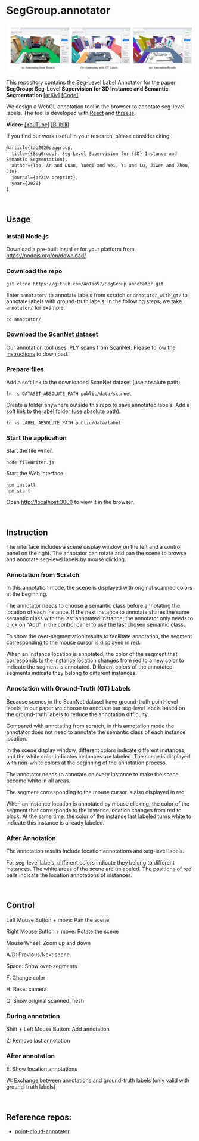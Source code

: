 # SegGroup.annotator

<p float="left">
    <img src="image/annotator.png" width="800"/>
</p>

This repository contains the Seg-Level Label Annotator for the paper **SegGroup: Seg-Level Supervision for 3D Instance and Semantic Segmentation** [[arXiv]](https://arxiv.org/abs/2012.10217) [[Code]](https://github.com/antao97/SegGroup)

We design a WebGL annotation tool in the browser to annotate seg-level labels. The tool is developed with [React](http://reactjs.org) and [three.js](https://threejs.org/).

**Video:** [[YouTube]](https://www.youtube.com/watch?v=HPVbzQTURus) [[Bilibili]](https://www.bilibili.com/video/BV1Av411h7BA/)


If you find our work useful in your research, please consider citing:
```
@article{tao2020seggroup,
  title={{SegGroup}: Seg-Level Supervision for {3D} Instance and Semantic Segmentation},
  author={Tao, An and Duan, Yueqi and Wei, Yi and Lu, Jiwen and Zhou, Jie},
  journal={arXiv preprint},
  year={2020}
}
```

&nbsp;
## Usage
### Install Node.js

Download a pre-built installer for your platform from https://nodejs.org/en/download/.

### Download the repo

```
git clone https://github.com/AnTao97/SegGroup.annotator.git
```

Enter `annotator/` to annotate labels from scratch or `annotator_with_gt/` to annotate labels with ground-truth labels. In the following steps, we take `annotator/` for example.

```
cd annotator/
```

### Download the ScanNet dataset

Our annotation tool uses .PLY scans from ScanNet. Please follow the [instructions](https://github.com/ScanNet/ScanNet#scannet-data) to download.

### Prepare files
Add a soft link to the downloaded ScanNet dataset (use absolute path).

```
ln -s DATASET_ABSOLUTE_PATH public/data/scannet
```

Create a folder anywhere outside this repo to save annotated labels. Add a soft link to the label folder (use absolute path).

```
ln -s LABEL_ABSOLUTE_PATH public/data/label
```

### Start the application

Start the file writer.
```
node fileWriter.js
```

Start the Web interface.

```
npm install
npm start
```

Open [http://localhost:3000](http://localhost:3000) to view it in the browser.

&nbsp;
## Instruction
The interface includes a scene display window on the left and a control panel on the right. The annotator can rotate and pan the scene to browse and annotate seg-level labels by mouse clicking. 

### Annotation from Scratch
In this annotation mode, the scene is displayed with original scanned colors at the beginning. 

The annotator needs to choose a semantic class before annotating the location of each instance. If the next instance to annotate shares the same semantic class with the last annotated instance, the annotator only needs to click on "Add" in the control panel to use the last chosen semantic class. 

To show the over-segmentation results to facilitate annotation, the segment corresponding to the mouse cursor is displayed in red. 

When an instance location is annotated, the color of the segment that corresponds to the instance location changes from red to a new color to indicate the segment is annotated. Different colors of the annotated segments indicate they belong to different instances. 

### Annotation with Ground-Truth (GT) Labels
Because scenes in the ScanNet dataset have ground-truth point-level labels, in our paper we choose to annotate our seg-level labels based on the ground-truth labels to reduce the annotation difficulty. 

Compared with annotating from scratch, in this annotation mode the annotator does not need to annotate the semantic class of each instance location. 

In the scene display window, different colors indicate different instances, and the white color indicates instances are labeled. The scene is displayed with non-white colors at the beginning of the annotation process. 

The annotator needs to annotate on every instance to make the scene become white in all areas. 

The segment corresponding to the mouse cursor is also displayed in red. 

When an instance location is annotated by mouse clicking, the color of the segment that corresponds to the instance location changes from red to black. At the same time, the color of the instance last labeled turns white to indicate this instance is already labeled. 

### After Annotation
The annotation results include location annotations and seg-level labels. 

For seg-level labels, different colors indicate they belong to different instances. The white areas of the scene are unlabeled. The positions of red balls indicate the location annotations of instances. 

&nbsp;
## Control

Left Mouse Button + move: Pan the scene

Right Mouse Button + move: Rotate the scene

Mouse Wheel: Zoom up and down

A/D: Previous/Next scene

Space: Show over-segments

F: Change color

H: Reset camera

Q: Show original scanned mesh

### During annotation

Shift + Left Mouse Button: Add annotation

Z: Remove last annotation

### After annotation

E: Show location annotations 

W: Exchange between annotations and ground-truth labels (only valid with ground-truth labels)

&nbsp;
## Reference repos:
- [point-cloud-annotator](https://github.com/zexihan/point-cloud-annotator)  
